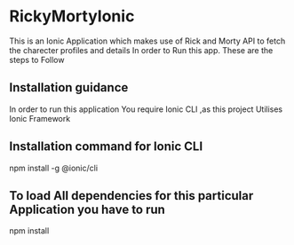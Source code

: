 # RickyMortyIonic
This is an Ionic Application which makes use of Rick and Morty API to fetch the charecter profiles and details
In order to Run this app. These are the steps to Follow

## Installation guidance

In order to run this application You require Ionic CLI ,as this project Utilises Ionic Framework
 ## Installation command for Ionic CLI
npm install -g @ionic/cli

## To load All dependencies for this particular Application you have to run
npm install

